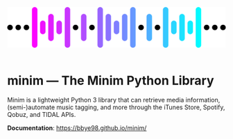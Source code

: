 <picture>
  <source media="(prefers-color-scheme: dark)" 
   srcset="https://raw.githubusercontent.com/bbye98/minim/main/assets/logo_dark.svg">
  <source media="(prefers-color-scheme: light)" 
   srcset="https://raw.githubusercontent.com/bbye98/minim/main/assets/logo_light.svg">
  <img alt="minim logo" 
   src="https://raw.githubusercontent.com/bbye98/minim/main/assets/logo_light.svg">
</picture>
<br></br>

# minim — The Minim Python Library

Minim is a lightweight Python 3 library that can retrieve media information,
(semi-)automate music tagging, and more through the iTunes Store, Spotify,
Qobuz, and TIDAL APIs.

**Documentation**: https://bbye98.github.io/minim/